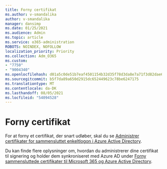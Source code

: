 ```yaml
---
title: Forny certifikat
ms.author: v-smandalika
author: v-smandalika
manager: dansimp
ms.date: 01/25/2021
ms.audience: Admin
ms.topic: article
ms.service: o365-administration
ROBOTS: NOINDEX, NOFOLLOW
localization_priority: Priority
ms.collection: Adm_O365
ms.custom:
- "7750"
- "9004340"
ms.openlocfilehash: d01a5c0de51b7eaf4501154b32d35f78d3da8e7a71f3d82dae6faedb68ede3ec
ms.sourcegitcommit: b5f7da89a650d2915dc652449623c78be6247175
ms.translationtype: MT
ms.contentlocale: da-DK
ms.lasthandoff: 08/05/2021
ms.locfileid: "54094528"
---
```

# <a name="renew-certificate"></a>Forny certifikat

For at forny et certifikat, der snart udløber, skal du se [Administrer certifikater for sammensluttet enkeltlogon i Azure Active Directory](https://docs.microsoft.com/azure/active-directory/manage-apps/manage-certificates-for-federated-single-sign-on#renew-a-certificate-that-will-soon-expire).

Du kan finde flere oplysninger om, hvordan du administrerer dine certifikat til signering og holder dem synkroniseret med Azure AD under [Forny sammensluttede certifikater til Microsoft 365 og Azure Active Directory](https://docs.microsoft.com/azure/active-directory/hybrid/how-to-connect-fed-o365-certs).


